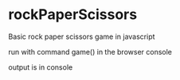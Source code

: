 # rockPaperScissors
Basic rock paper scissors game in javascript

run with command game() in the browser console

output is in console

